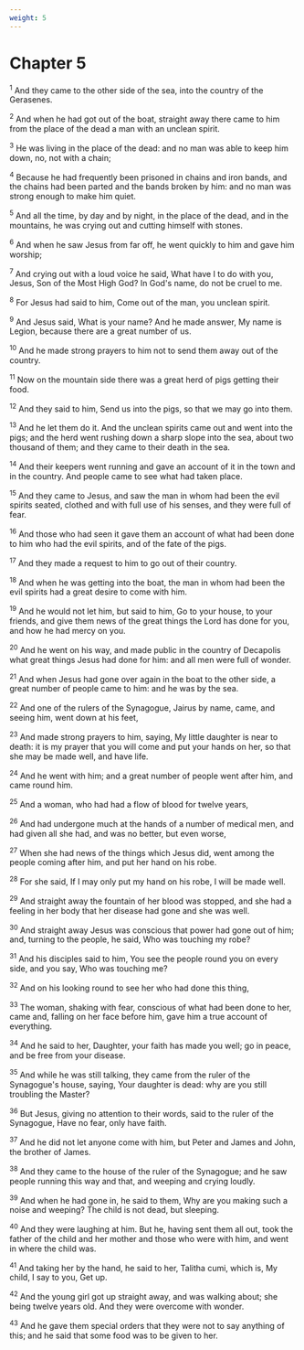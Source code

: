 ```yaml
---
weight: 5
---
```


# Chapter 5

<sup>1</sup> And they came to the other side of the sea, into the country of the Gerasenes. 

<sup>2</sup> And when he had got out of the boat, straight away there came to him from the place of the dead a man with an unclean spirit. 

<sup>3</sup> He was living in the place of the dead: and no man was able to keep him down, no, not with a chain; 

<sup>4</sup> Because he had frequently been prisoned in chains and iron bands, and the chains had been parted and the bands broken by him: and no man was strong enough to make him quiet. 

<sup>5</sup> And all the time, by day and by night, in the place of the dead, and in the mountains, he was crying out and cutting himself with stones. 

<sup>6</sup> And when he saw Jesus from far off, he went quickly to him and gave him worship; 

<sup>7</sup> And crying out with a loud voice he said, What have I to do with you, Jesus, Son of the Most High God? In God's name, do not be cruel to me. 

<sup>8</sup> For Jesus had said to him, Come out of the man, you unclean spirit. 

<sup>9</sup> And Jesus said, What is your name? And he made answer, My name is Legion, because there are a great number of us. 

<sup>10</sup> And he made strong prayers to him not to send them away out of the country. 

<sup>11</sup> Now on the mountain side there was a great herd of pigs getting their food. 

<sup>12</sup> And they said to him, Send us into the pigs, so that we may go into them. 

<sup>13</sup> And he let them do it. And the unclean spirits came out and went into the pigs; and the herd went rushing down a sharp slope into the sea, about two thousand of them; and they came to their death in the sea. 

<sup>14</sup> And their keepers went running and gave an account of it in the town and in the country. And people came to see what had taken place. 

<sup>15</sup> And they came to Jesus, and saw the man in whom had been the evil spirits seated, clothed and with full use of his senses, and they were full of fear. 

<sup>16</sup> And those who had seen it gave them an account of what had been done to him who had the evil spirits, and of the fate of the pigs. 

<sup>17</sup> And they made a request to him to go out of their country. 

<sup>18</sup> And when he was getting into the boat, the man in whom had been the evil spirits had a great desire to come with him. 

<sup>19</sup> And he would not let him, but said to him, Go to your house, to your friends, and give them news of the great things the Lord has done for you, and how he had mercy on you. 

<sup>20</sup> And he went on his way, and made public in the country of Decapolis what great things Jesus had done for him: and all men were full of wonder. 

<sup>21</sup> And when Jesus had gone over again in the boat to the other side, a great number of people came to him: and he was by the sea. 

<sup>22</sup> And one of the rulers of the Synagogue, Jairus by name, came, and seeing him, went down at his feet, 

<sup>23</sup> And made strong prayers to him, saying, My little daughter is near to death: it is my prayer that you will come and put your hands on her, so that she may be made well, and have life. 

<sup>24</sup> And he went with him; and a great number of people went after him, and came round him. 

<sup>25</sup> And a woman, who had had a flow of blood for twelve years, 

<sup>26</sup> And had undergone much at the hands of a number of medical men, and had given all she had, and was no better, but even worse, 

<sup>27</sup> When she had news of the things which Jesus did, went among the people coming after him, and put her hand on his robe. 

<sup>28</sup> For she said, If I may only put my hand on his robe, I will be made well. 

<sup>29</sup> And straight away the fountain of her blood was stopped, and she had a feeling in her body that her disease had gone and she was well. 

<sup>30</sup> And straight away Jesus was conscious that power had gone out of him; and, turning to the people, he said, Who was touching my robe? 

<sup>31</sup> And his disciples said to him, You see the people round you on every side, and you say, Who was touching me? 

<sup>32</sup> And on his looking round to see her who had done this thing, 

<sup>33</sup> The woman, shaking with fear, conscious of what had been done to her, came and, falling on her face before him, gave him a true account of everything. 

<sup>34</sup> And he said to her, Daughter, your faith has made you well; go in peace, and be free from your disease. 

<sup>35</sup> And while he was still talking, they came from the ruler of the Synagogue's house, saying, Your daughter is dead: why are you still troubling the Master? 

<sup>36</sup> But Jesus, giving no attention to their words, said to the ruler of the Synagogue, Have no fear, only have faith. 

<sup>37</sup> And he did not let anyone come with him, but Peter and James and John, the brother of James. 

<sup>38</sup> And they came to the house of the ruler of the Synagogue; and he saw people running this way and that, and weeping and crying loudly. 

<sup>39</sup> And when he had gone in, he said to them, Why are you making such a noise and weeping? The child is not dead, but sleeping. 

<sup>40</sup> And they were laughing at him. But he, having sent them all out, took the father of the child and her mother and those who were with him, and went in where the child was. 

<sup>41</sup> And taking her by the hand, he said to her, Talitha cumi, which is, My child, I say to you, Get up. 

<sup>42</sup> And the young girl got up straight away, and was walking about; she being twelve years old. And they were overcome with wonder. 

<sup>43</sup> And he gave them special orders that they were not to say anything of this; and he said that some food was to be given to her. 


